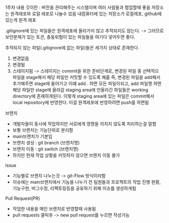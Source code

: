 1주차 내용
깃이란 : 버전을 관리해주는 시스템이며 여러 사람들과 협업할때 좋음
저장소는 원격레포와 로컬 레포로 나눌수 있음
내컴퓨터에 있는 저장소가 로컬레포, github에 있는게 원격 레포

.gitignore에 있는 파일들은 원격레포에 올라가지 않고 추적되지도 않는다.
-> 그러므로 보안문제가 있는 토큰, 충동위험이 있는 파일들을 여기다 넣어두면 좋다.

추적되지 않는 파일(.gitignore에 없는 파일)들은 세가지 상태로 존재한다.
1. 변경없음
2. 변경됨
3. 스테이지됨
-> 스테이지는 commit을 위한 준비단계로, 변경된 파일 중 선택적으 파일을 
stage해서 해당 파일만 커밋할 수 있도록 해줌
즉, 변경된 파일을 add해서 추가해주면 stage에 들어가고 
이떄 add . 하면 모든 파일이되고, add 파일명 하면 해당 파일만 stage에 올라감
staging area에 안올라간 파일들은 working directory에 존재하게된다.
이렇게 staging area에 있는 파일은 commit해서 local repository에 반영한다.
이걸 원격레포에 반영하려면 push를 하면됨 


브랜치
- 개발자들이 동시에 작업하지만 서로에게 영향을 끼치지 않도록 처리하는걸 말함
- 보통 브랜치는 기능단위로 분리함
- main브랜치가 기본임
- 브랜치 생성 : git branch (브렌치명)
- 브랜치 이동 : git switch (브랜치명)
- 하지만 현재 작업 상황을 커밋하지 않으면 브랜치 이동 불가


Issue
- 기능별로 브랜치 나누는것 -> git-Flow 방식이라함
- 이슈에는 main브랜치에서 기능을 나누기 전
팀원들과 프로젝트의 작업 진행 현황, 기능구현, 버그수정, 리팩토링등을
공유하기 위해 이슈를 생성하게됨

Pull Request(PR)
- 작업한 내용을 메인 브랜치로 반영할때 사용됨
- pull requests 클릭후 -> new pull request를 누르면 작성가능 
